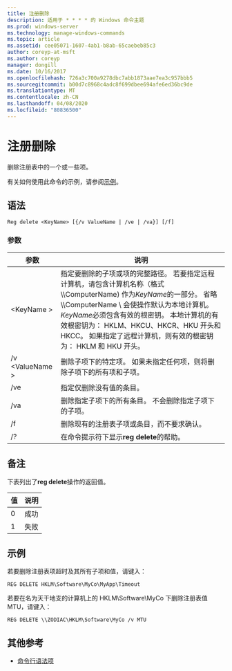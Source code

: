 ```yaml
---
title: 注册删除
description: 适用于 * * * * 的 Windows 命令主题
ms.prod: windows-server
ms.technology: manage-windows-commands
ms.topic: article
ms.assetid: cee05071-1607-4ab1-b8ab-65caebeb85c3
author: coreyp-at-msft
ms.author: coreyp
manager: dongill
ms.date: 10/16/2017
ms.openlocfilehash: 726a3c700a9278dbc7abb1873aae7ea3c957bbb5
ms.sourcegitcommit: b00d7c8968c4adc8f699dbee694afe6ed36bc9de
ms.translationtype: MT
ms.contentlocale: zh-CN
ms.lasthandoff: 04/08/2020
ms.locfileid: "80836500"
---
```

# <a name="reg-delete"></a>注册删除



删除注册表中的一个或一些项。

有关如何使用此命令的示例，请参阅[示例](#BKMK_examples)。

## <a name="syntax"></a>语法

```
Reg delete <KeyName> [{/v ValueName | /ve | /va}] [/f]
```

### <a name="parameters"></a>参数

|参数|说明|
|---------|-----------|
|\<KeyName >|指定要删除的子项或项的完整路径。 若要指定远程计算机，请包含计算机名称（格式 \\\\ComputerName\) 作为*KeyName*的一部分。 省略 \\\\ComputerName \ 会使操作默认为本地计算机。 *KeyName*必须包含有效的根密钥。 本地计算机的有效根密钥为： HKLM、HKCU、HKCR、HKU 开头和 HKCC。 如果指定了远程计算机，则有效的根密钥为： HKLM 和 HKU 开头。|
|/v \<ValueName >|删除子项下的特定项。 如果未指定任何项，则将删除子项下的所有项和子项。|
|/ve|指定仅删除没有值的条目。|
|/va|删除指定子项下的所有条目。 不会删除指定子项下的子项。|
|/f|删除现有的注册表子项或条目，而不要求确认。|
|/?|在命令提示符下显示**reg delete**的帮助。|

## <a name="remarks"></a>备注

下表列出了**reg delete**操作的返回值。

|值|说明|
|-----|-----------|
|0|成功|
|1|失败|

## <a name="examples"></a><a name=BKMK_examples></a>示例

若要删除注册表项超时及其所有子项和值，请键入：
```
REG DELETE HKLM\Software\MyCo\MyApp\Timeout
```
若要在名为天干地支的计算机上的 HKLM\Software\MyCo 下删除注册表值 MTU，请键入：
```
REG DELETE \\ZODIAC\HKLM\Software\MyCo /v MTU
```

## <a name="additional-references"></a>其他参考

- [命令行语法项](command-line-syntax-key.md)